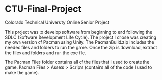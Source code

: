 # CTU-Final-Project
Colorado Technical University Online Senior Project

This project was to develop software from beginning to end following the SDLC (Software Development Life Cycle).  The project I chose was creating my own version of Pacman using Unity.  The PacmanBuild.zip includes the needed files and folders to run the game.  Once the zip is download, extract the files and folders and run the exe file.

The Pacman Files folder contains all of the files that I used to create the game.
Pacman Files > Assets > Scripts (contains all of the code I used to make the game).
